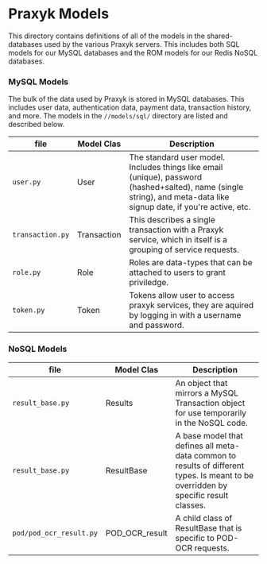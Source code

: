 Praxyk Models
===============

This directory contains definitions of all of the models in the shared-databases used by the various Praxyk servers. This includes both SQL models for our MySQL databases and the ROM models for our Redis NoSQL databases.

### MySQL Models
The bulk of the data used by Praxyk is stored in MySQL databases. This includes user data, authentication data, payment data, transaction history, and more. The models in the `//models/sql/` directory are listed and described below.

file             |  Model Clas   | Description
---------------- | ------------- | --------------------------------------
`user.py`        |    User       | The standard user model. Includes things like email (unique), password (hashed+salted), name (single string), and meta-data like signup date, if you're active, etc. 
`transaction.py` | Transaction   | This describes a single transaction with a Praxyk service, which in itself is a grouping of service requests.
`role.py`        |   Role        | Roles are data-types that can be attached to users to grant priviledge. 
`token.py`       |   Token       | Tokens allow user to access praxyk services, they are aquired by logging in with a username and password.


### NoSQL Models
file                    |  Model Clas      | Description
----------------------- | ---------------- | --------------------------------------
`result_base.py`        | Results          | An object that mirrors a MySQL Transaction object for use temporarily in the NoSQL code.
`result_base.py`        | ResultBase       | A base model that defines all meta-data common to results of different types. Is meant to be overridden by specific result classes.
`pod/pod_ocr_result.py` | POD\_OCR\_result | A child class of ResultBase that is specific to POD-OCR requests.
